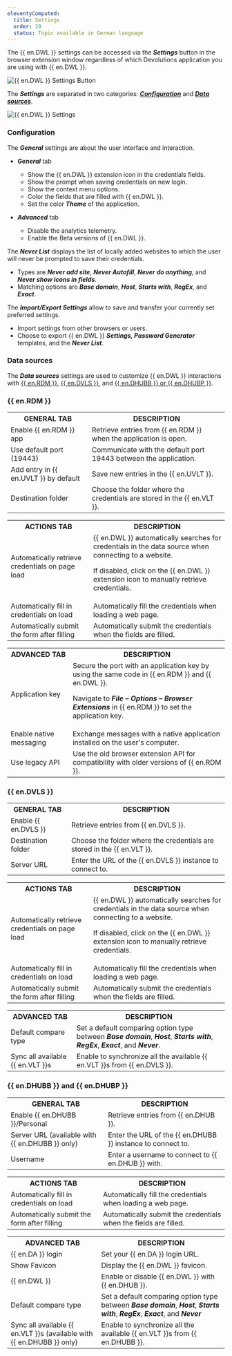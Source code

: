 ```yaml
---
eleventyComputed:
  title: Settings
  order: 20
  status: Topic available in German language
---
```

The {{ en.DWL }} settings can be accessed via the ***Settings*** button in the browser extension window regardless of which Devolutions application you are using with {{ en.DWL }}.  

![{{ en.DWL }} Settings Button](https://webdevolutions.azureedge.net/docs/en/dwl/Dwl2000.png)  

The ***Settings*** are separated in two categories: <a href="#configuration">***Configuration***</a> and <a href="#source">***Data sources***</a>.  

![{{ en.DWL }} Settings](https://webdevolutions.azureedge.net/docs/en/dwl/Dwl4027.png)

### Configuration <a name="configuration"></a>

The ***General*** settings are about the user interface and interaction.  

* ***General*** tab  
	* Show the {{ en.DWL }} extension icon in the credentials fields.  
	* Show the prompt when saving credentials on new login.  
	* Show the context menu options.  
	* Color the fields that are filled with {{ en.DWL }}.  
	* Set the color ***Theme*** of the application.  

* ***Advanced*** tab  
	* Disable the analytics telemetry.  
	* Enable the Beta versions of {{ en.DWL }}.  

The ***Never List*** displays the list of locally added websites to which the user will never be prompted to save their credentials.  

* Types are ***Never add site***, ***Never Autofill***, ***Never do anything***, and ***Never show icons in fields***.  
* Matching options are ***Base domain***, ***Host***, ***Starts with***, ***RegEx***, and ***Exact***.  

The ***Import/Export Settings*** allow to save and transfer your currently set preferred settings.  

* Import settings from other browsers or users. 
* Choose to export {{ en.DWL }}  ***Settings, Password Generator*** templates, and the ***Never List***.  

### Data sources <a name="source"></a>

The ***Data sources*** settings are used to customize {{ en.DWL }} interactions with <a href="#rdm">{{ en.RDM }}</a>, <a href="#server">{{ en.DVLS }}</a>, and <a href="#hub">{{ en.DHUBB }} or {{ en.DHUBP }}</a>.

### {{ en.RDM }} <a name="rdm"></a>

<table>
	<tr>
		<th>
GENERAL TAB 
		</th>
		<th>
DESCRIPTION 
		</th>
	</tr>
	<tr>
		<td>
Enable {{ en.RDM }} app 
		</td>
		<td>
Retrieve entries from {{ en.RDM }} when the application is open. 
		</td>
	</tr>
	<tr>
		<td>
Use default port (19443) 
		</td>
		<td>
Communicate with the default port 19443 between the application. 
		</td>
	</tr>
	<tr>
		<td>
Add entry in {{ en.UVLT }} by default 
		</td>
		<td>
Save new entries in the {{ en.UVLT }}. 
		</td>
	</tr>
	<tr>
		<td>
Destination folder 
		</td>
		<td>
Choose the folder where the credentials are stored in the {{ en.VLT }}. 
		</td>
	</tr>
</table>

<table>
	<tr>
		<th>
ACTIONS TAB 
		</th>
		<th>
DESCRIPTION 
		</th>
	</tr>
	<tr>
		<td>
Automatically retrieve credentials on page load 
		</td>
		<td>
{{ en.DWL }} automatically searches for credentials in the data source when connecting to a website.<br>

If disabled, click on the {{ en.DWL }} extension icon to manually retrieve credentials. 
		</td>
	</tr>
	<tr>
		<td>
Automatically fill in credentials on load 
		</td>
		<td>
Automatically fill the credentials when loading a web page. 
		</td>
	</tr>
	<tr>
		<td>
Automatically submit the form after filling 
		</td>
		<td>
Automatically submit the credentials when the fields are filled. 
		</td>
	</tr>
</table>

<table>
	<tr>
		<th>
ADVANCED TAB 
		</th>
		<th>
DESCRIPTION 
		</th>
	</tr>
	<tr>
		<td>
Application key 
		</td>
		<td>
Secure the port with an application key by using the same code in {{ en.RDM }} and {{ en.DWL }}.<br>

Navigate to <b><i>File – Options – Browser Extensions</b></i> in {{ en.RDM }} to set the application key. 
		</td>
	</tr>
	<tr>
		<td>
Enable native messaging 
		</td>
		<td>
Exchange messages with a native application installed on the user's computer. 
		</td>
	</tr>
	<tr>
		<td>
Use legacy API 
		</td>
		<td>
Use the old browser extension API for compatibility with older versions of {{ en.RDM }}. 
		</td>
	</tr>
</table>

### {{ en.DVLS }} <a name="server"></a>

<table>
	<tr>
		<th>
GENERAL TAB 
		</th>
		<th>
DESCRIPTION 
		</th>
	</tr>
	<tr>
		<td>
Enable {{ en.DVLS }} 
		</td>
		<td>
Retrieve entries from {{ en.DVLS }}. 
		</td>
	</tr>
	<tr>
		<td>
Destination folder 
		</td>
		<td>
Choose the folder where the credentials are stored in the {{ en.VLT }}. 
		</td>
	</tr>
	<tr>
		<td>
Server URL 
		</td>
		<td>
Enter the URL of the {{ en.DVLS }} instance to connect to. 
		</td>
	</tr>
</table>

<table>
	<tr>
		<th>
ACTIONS TAB 
		</th>
		<th>
DESCRIPTION 
		</th>
	</tr>
	<tr>
		<td>
Automatically retrieve credentials on page load 
		</td>
		<td>
{{ en.DWL }} automatically searches for credentials in the data source when connecting to a website.<br>

If disabled, click on the {{ en.DWL }} extension icon to manually retrieve credentials. 
		</td>
	</tr>
	<tr>
		<td>
Automatically fill in credentials on load 
		</td>
		<td>
Automatically fill the credentials when loading a web page. 
		</td>
	</tr>
	<tr>
		<td>
Automatically submit the form after filling 
		</td>
		<td>
Automatically submit the credentials when the fields are filled. 
		</td>
	</tr>
</table>

<table>
	<tr>
		<th>
ADVANCED TAB 
		</th>
		<th>
DESCRIPTION 
		</th>
	</tr>
	<tr>
		<td>
Default compare type 
		</td>
		<td>
Set a default comparing option type between <b><i>Base domain</b></i>, <b><i>Host</b></i>, <b><i>Starts with</b></i>, <b><i>RegEx</b></i>, <b><i>Exact</b></i>, and <b><i>Never</b></i>. 
		</td>
	</tr>
	<tr>
		<td>
Sync all available {{ en.VLT }}s 
		</td>
		<td>
Enable to synchronize all the available {{ en.VLT }}s from {{ en.DVLS }}. 
		</td>
	</tr>
</table>

### {{ en.DHUBB }} and {{ en.DHUBP }} <a name="hub"></a>

<table>
	<tr>
		<th>
GENERAL TAB 
		</th>
		<th>
DESCRIPTION 
		</th>
	</tr>
	<tr>
		<td>
Enable {{ en.DHUBB }}/Personal 
		</td>
		<td>
Retrieve entries from {{ en.DHUB }}. 
		</td>
	</tr>
	<tr>
		<td>
Server URL (available with {{ en.DHUBB }} only) 
		</td>
		<td>
Enter the URL of the {{ en.DHUBB }} instance to connect to. 
		</td>
	</tr>
	<tr>
		<td>
Username 
		</td>
		<td>
Enter a username to connect to {{ en.DHUB }} with. 
		</td>
	</tr>
</table>

<table>
	<tr>
		<th>
ACTIONS TAB 
		</th>
		<th>
DESCRIPTION 
		</th>
	</tr>
	<tr>
		<td>
Automatically fill in credentials on load 
		</td>
		<td>
Automatically fill the credentials when loading a web page. 
		</td>
	</tr>
	<tr>
		<td>
Automatically submit the form after filling 
		</td>
		<td>
Automatically submit the credentials when the fields are filled. 
		</td>
	</tr>
</table>

<table>
	<tr>
		<th>
ADVANCED TAB 
		</th>
		<th>
DESCRIPTION 
		</th>
	</tr>
	<tr>
		<td>
{{ en.DA }} login 
		</td>
		<td>
Set your {{ en.DA }} login URL. 
		</td>
	</tr>
	<tr>
		<td>
Show Favicon 
		</td>
		<td>
Display the {{ en.DWL }} favicon. 
		</td>
	</tr>
	<tr>
		<td>
{{ en.DWL }} 
		</td>
		<td>
Enable or disable {{ en.DWL }} with {{ en.DHUB }}. 
		</td>
	</tr>
	<tr>
		<td>
Default compare type 
		</td>
		<td>
Set a default comparing option type between <b><i>Base domain</b></i>, <b><i>Host</b></i>, <b><i>Starts with</b></i>, <b><i>RegEx</b></i>, <b><i>Exact</b></i>, and <b><i>Never</b></i> 
		</td>
	</tr>
	<tr>
		<td>
Sync all available {{ en.VLT }}s (available with {{ en.DHUBB }} only) 
		</td>
		<td>
Enable to synchronize all the available {{ en.VLT }}s from {{ en.DHUBB }}. 
		</td>
	</tr>
</table>
